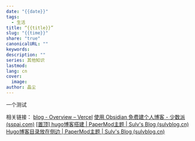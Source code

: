 ```yaml
---
date: "{{date}}"
tags:
  - 生活
title: “{{title}}”
slug: "{{time}}"
share: "true"
canonicalURL: ""
keywords: 
description: ""
series: 其他知识
lastmod: 
lang: cn
cover:
  image: 
author: 晶尘
---
```



一个测试


相关链接：
[blog - Overview – Vercel](https://vercel.com/jcmaricals-projects/blog)
[使用 Obsidian 免费建个人博客 - 少数派 (sspai.com)](https://sspai.com/post/85262#!)
[[置顶] hugo博客搭建 | PaperMod主题 | Sulv's Blog (sulvblog.cn)](https://www.sulvblog.cn/posts/blog/build_hugo/)
[Hugo博客目录放在侧边 | PaperMod主题 | Sulv's Blog (sulvblog.cn)](https://www.sulvblog.cn/posts/blog/hugo_toc_side/)



